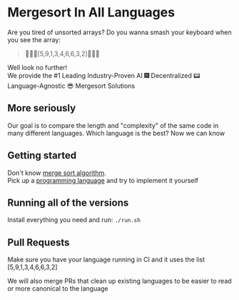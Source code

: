 # Mergesort In All Languages

Are you tired of unsorted arrays? Do you wanna smash your keyboard when you see the array:

> :facepunch::construction::hear_no_evil:[5,9,1,3,4,6,6,3,2]:facepunch::construction::hear_no_evil:<br>

Well look no further!<br/>
We provide the #1 Leading Industry-Proven AI :fireworks: Decentralized :pager: Language-Agnostic :sunglasses:  Mergesort Solutions<br>

## More seriously

Our goal is to compare the length and "complexity" of the same code in many different languages. Which language is the best? Now we can know

## Getting started

Don't know [merge sort algorithm](https://en.wikipedia.org/wiki/Merge_sort).<br>
Pick up a [programming language](https://en.wikipedia.org/wiki/List_of_programming_languages) and try to implement it yourself
 
## Running all of the versions
 
 Install everything you need and run: `./run.sh`

## Pull Requests

 Make sure you have your language running in CI and it uses the list [5,9,1,3,4,6,6,3,2]

 We will also merge PRs that clean up existing languages to be easier to read or more canonical to the language
